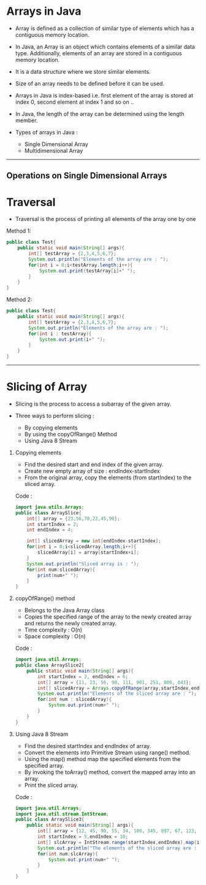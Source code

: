 # Arrays in Java

- Array is defined as a collection of similar type of elements which has a contiguous memory location.

- In Java, an Array is an object which contains elements of a similar data type. Additionally, elements of an array are stored in a contiguous memory location.

- It is a data structure where we store similar elements.

- Size of an array needs to be defined before it can be used.

- Arrays in Java is index-based i.e. first element of the array is stored at index 0, second element at index 1 and so on ..

- In Java, the length of the array can be determined using the length member.

- Types of arrays in Java : 
    - Single Dimensional Array
    - Multidimensional Array

---

## Operations on Single Dimensional Arrays

# Traversal
- Traversal is the process of printing all elements of the array one by one

Method 1: 
```java
public class Test{
    public static void main(String[] args){
        int[] testArray = {2,3,4,5,6,7};
        System.out.println("Elements of the array are : ");
        for(int i = 0;i<testArray.length;i++){
            System.out.print(testArray[i]+" ");
        }
    }
}
```

Method 2:
```java
public class Test{
    public static void main(String[] args){
        int[] testArray = {2,3,4,5,6,7};
        System.out.println("Elements of the array are : ");
        for(int i : testArray){
            System.out.print(i+" ");
        }
    }
}
```

---

# Slicing of Array

- Slicing is the process to access a subarray of the given array.

- Three ways to perform slicing : 
    - By copying elements
    - By using the copyOfRange() Method
    - Using Java 8 Stream

1) Copying elements

    - Find the desired start and end index of the given array.
    - Create new empty array of size : endIndex-startIndex
    - From the original array, copy the elements (from startIndex) to the sliced array.

    Code : 

    ```java
    import java.utils.Arrays;
    public class ArraySlice{
        int[] array = {23,56,78,22,45,90};
        int startIndex = 2;
        int endIndex = 4;

        int[] slicedArray = new int[endIndex-startIndex];
        for(int i = 0;i<slicedArray.length;i++){
            slicedArray[i] = array[startIndex+i];
        }
        System.out.println("Sliced array is : ");
        for(int num:slicedArray){
            print(num+" ");
        }
    }
    ```

2) copyOfRange() method

    - Belongs to the Java Array class
    - Copies the specified range of the array to the newly created array and returns the newly created array.
    - Time complexity : O(n)
    - Space complexity : O(n)

    Code : 

    ```java
    import java.util.Arrays;
    public class ArraySlice2{
        public static void main(String[] args){
            int startIndex = 2, endIndex = 6;
            int[] array = {11, 23, 56, 90, 111, 901, 251, 800, 843};
            int[] slicedArray = Arrays.copyOfRange(array,startIndex,endIndex);
            System.out.println("Elements of the sliced array are : ");
            for(int num : slicedArray){
                System.out.print(num+" ");
            }
        }
    }
    ```

3) Using Java 8 Stream
    
    - Find the desired startIndex and endIndex of array.
    - Convert the elements into Primitive Stream using range() method.
    - Using the map() method map the specified elements from the specified array.
    - By invoking the toArray() method, convert the mapped array into an array.
    - Print the sliced array.

    Code : 

    ```java
    import java.util.Arrays;
    import java.util.stream.IntStream;
    public class ArraySlice3{
        public static void main(String[] args){
            int[] array = {12, 45, 90, 55, 34, 100, 345, 897, 67, 123, 0, 789};
            int startIndex = 5,endIndex = 10;
            int[] slcArray = IntStream.range(startIndex,endIndex).map(i->array[i]).toArray();
            System.out.println("The elements of the sliced array are : ");
            for(int num:slcArray){
                System.out.print(num+" ");
            }
        }
    } 
